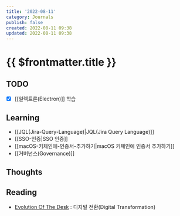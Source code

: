 ```yaml
---
title: '2022-08-11'
category: Journals
publish: false
created: 2022-08-11 09:38
updated: 2022-08-11 09:38
---
```


# {{ $frontmatter.title }}

## TODO

- [x] [[일렉트론(Electron)]] 학습

## Learning

- [[JQL(Jira-Query-Language)|JQL(Jira Query Language)]]
- [[SSO-인증|SSO 인증]]
- [[macOS-키체인에-인증서-추가하기|macOS 키체인에 인증서 추가하기]]
- [[거버넌스(Governance)]]

## Thoughts

## Reading

- [Evolution Of The Desk](https://youtu.be/uGI00HV7Cfw) : 디지털 전환(Digital Transformation)
